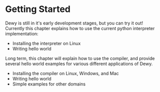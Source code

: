 # Getting Started

Dewy is still in it's early development stages, but you can try it out! Currently this chapter explains how to use the current python interpreter implementation:
- Installing the interpreter on Linux
- Writing hello world

Long term, this chapter will explain how to use the compiler, and provide several hello world examples for various different applications of Dewy.
- Installing the compiler on Linux, Windows, and Mac
- Writing hello world
- Simple examples for other domains